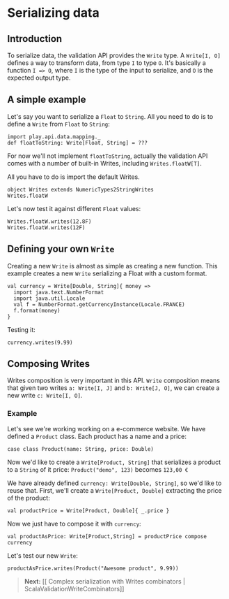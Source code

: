 # Serializing data

## Introduction

To serialize data, the validation API provides the `Write` type. A `Write[I, O]` defines a way to transform data, from type `I` to type `O`. It's basically a function `I => O`, where `I` is the type of the input to serialize, and `O` is the expected output type.

## A simple example

Let's say you want to serialize a `Float` to `String`.
All you need to do is to define a `Write` from `Float` to `String`:

```tut
import play.api.data.mapping._
def floatToString: Write[Float, String] = ???
```

For now we'll not implement `floatToString`, actually the validation API comes with a number of built-in Writes, including `Writes.floatW[T]`.

All you have to do is import the default Writes.

```tut
object Writes extends NumericTypes2StringWrites
Writes.floatW
```

Let's now test it against different `Float` values:

```tut
Writes.floatW.writes(12.8F)
Writes.floatW.writes(12F)
```

## Defining your own `Write`

Creating a new `Write` is almost as simple as creating a new function.
This example creates a new `Write` serializing a Float with a custom format.

```tut
val currency = Write[Double, String]{ money =>
  import java.text.NumberFormat
  import java.util.Locale
  val f = NumberFormat.getCurrencyInstance(Locale.FRANCE)
  f.format(money)
}
```

Testing it:

```tut
currency.writes(9.99)
```

## Composing Writes

Writes composition is very important in this API. `Write` composition means that given two writes `a: Write[I, J]` and `b: Write[J, O]`, we can create a new write `c: Write[I, O]`.

### Example

Let's see we're working working on a e-commerce website. We have defined a `Product` class.
Each product has a name and a price:

```tut
case class Product(name: String, price: Double)
```

Now we'd like to create a `Write[Product, String]` that serializes a product to a `String` of it price: `Product("demo", 123)` becomes `123,00 €`

We have already defined `currency: Write[Double, String]`, so we'd like to reuse that.
First, we'll create a `Write[Product, Double]` extracting the price of the product:

```tut
val productPrice = Write[Product, Double]{ _.price }
```

Now we just have to compose it with `currency`:

```tut
val productAsPrice: Write[Product,String] = productPrice compose currency
```

Let's test our new `Write`:

```tut
productAsPrice.writes(Product("Awesome product", 9.99))
```

> **Next:** [[ Complex serialization with Writes combinators | ScalaValidationWriteCombinators]]